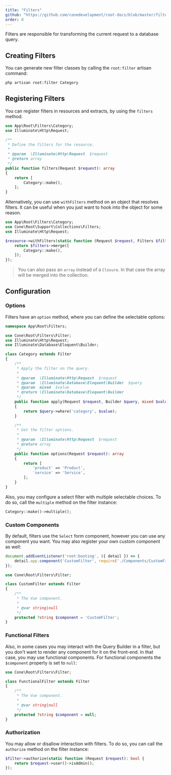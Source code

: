 ```yaml
---
title: "Filters"
github: "https://github.com/conedevelopment/root-docs/blob/master/filters.md"
order: 8
---
```


Filters are responsible for transforming the current request to a database query.

## Creating Filters

You can generate new filter classes by calling the `root:filter` artisan command:

```sh
php artisan root:filter Category
```

## Registering Filters

You can register filters in resources and extracts, by using the `filters` method.

```php
use App\Root\Filters\Category;
use Illuminate\Http\Request;

/**
 * Define the filters for the resource.
 *
 * @param  \Illuminate\Http\Request  $request
 * @return array
 */
public function filters(Request $request): array
{
    return [
        Category::make(),
    ];
}
```

Alternatively, you can use `withFilters` method on an object that resolves filters. It can be useful when you just want to hook into the object for some reason.

```php
use App\Root\Filters\Category;
use Cone\Root\Support\Collections\Filters;
use Illuminate\Http\Request;

$resource->withFilters(static function (Request $request, Filters $filters): Filters {
    return $filters->merge([
        Category::make(),
    ]);
});
```

> You can also pass an `array` instead of a `Closure`. In that case the array will be merged into the collection.

## Configuration

### Options

Filters have an `option` method, where you can define the selectable options:

```php
namespace App\Root\Filters;

use Cone\Root\Filters\Filter;
use Illuminate\Http\Request;
use Illuminate\Database\Eloquent\Builder;

class Category extends Filter
{
    /**
     * Apply the filter on the query.
     *
     * @param  \Illuminate\Http\Request  $request
     * @param  \Illuminate\Database\Eloquent\Builder  $query
     * @param  mixed  $value
     * @return \Illuminate\Database\Eloquent\Builder
     */
    public function apply(Request $request, Builder $query, mixed $value): Builder
    {
        return $query->where('category', $value);
    }

    /**
     * Get the filter options.
     *
     * @param  \Illuminate\Http\Request  $request
     * @return array
     */
    public function options(Request $request): array
    {
        return [
            'product' => 'Product',
            'service' => 'Service',
        ];
    }
}
```

Also, you may configure a select filter with multiple selectable choices. To do so, call the `multiple` method on the filter instance:

```php
Category::make()->multiple();
```

### Custom Components

By default, filters use the `Select` form component, however you can use any component you want. You may also register your own custom component as well:

```js
document.addEventListener('root:booting', ({ detail }) => {
    detail.app.component('CustomFilter', require('./Components/CustomFilter').defaul);
});
```

```php
use Cone\Root\Filters\Filter;

class CustomFilter extends Filter
{
    /**
     * The Vue component.
     *
     * @var string|null
     */
    protected ?string $component = 'CustomFilter';
}
```

### Functional Filters

Also, in some cases you may interact with the Query Builder in a filter, but you don't want to render any component for it on the front-end. In that case, you may use functional components. For functional components the `$component` property is set to `null`:

```php
use Cone\Root\Filters\Filter;

class FunctionalFilter extends Filter
{
    /**
     * The Vue component.
     *
     * @var string|null
     */
    protected ?string $component = null;
}
```

### Authorization

You may allow or disallow interaction with filters. To do so, you can call the `authorize` method on the filter instance:

```php
$filter->authorize(static function (Request $request): bool {
    return $request->user()->isAdmin();
});
```
